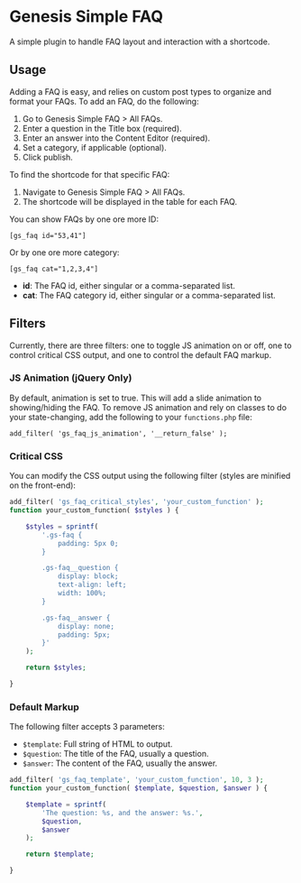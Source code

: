 # Genesis Simple FAQ
A simple plugin to handle FAQ layout and interaction with a shortcode.

## Usage
Adding a FAQ is easy, and relies on custom post types to organize and format your FAQs. To add an FAQ, do the following:

1. Go to Genesis Simple FAQ > All FAQs.
2. Enter a question in the Title box (required).
3. Enter an answer into the Content Editor (required).
3. Set a category, if applicable (optional).
4. Click publish.

To find the shortcode for that specific FAQ:

1. Navigate to Genesis Simple FAQ > All FAQs.
2. The shortcode will be displayed in the table for each FAQ.

You can show FAQs by one ore more ID:

`[gs_faq id="53,41"]`

Or by one ore more category:

`[gs_faq cat="1,2,3,4"]`

- **id**: The FAQ id, either singular or a comma-separated list.
- **cat**: The FAQ category id, either singular or a comma-separated list.

## Filters
Currently, there are three filters: one to toggle JS animation on or off, one to control critical CSS output, and one to control the default FAQ markup.

### JS Animation (jQuery Only)
By default, animation is set to true. This will add a slide animation to showing/hiding the FAQ. To remove JS animation and rely on classes to do your state-changing, add the following to your `functions.php` file:

`add_filter( 'gs_faq_js_animation', '__return_false' );`

### Critical CSS
You can modify the CSS output using the following filter (styles are minified on the front-end):

```php
add_filter( 'gs_faq_critical_styles', 'your_custom_function' );
function your_custom_function( $styles ) {

	$styles = sprintf(
		'.gs-faq {
			padding: 5px 0;
		}

		.gs-faq__question {
			display: block;
			text-align: left;
			width: 100%;
		}

		.gs-faq__answer {
			display: none;
			padding: 5px;
		}'
	);

	return $styles;

}
```

### Default Markup
The following filter accepts 3 parameters:
- `$template`: Full string of HTML to output.
- `$question`: The title of the FAQ, usually a question.
- `$answer`: The content of the FAQ, usually the answer.
```php
add_filter( 'gs_faq_template', 'your_custom_function', 10, 3 );
function your_custom_function( $template, $question, $answer ) {

	$template = sprintf(
		'The question: %s, and the answer: %s.',
		$question,
		$answer
	);

	return $template;

}
```
